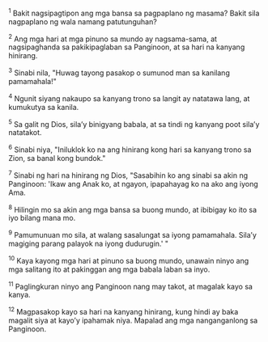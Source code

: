 <sup>1</sup>
Bakit nagsipagtipon ang mga bansa sa pagpaplano ng masama? Bakit sila nagpaplano ng wala namang patutunguhan? 

<sup>2</sup>
Ang mga hari at mga pinuno sa mundo ay nagsama-sama, at nagsipaghanda sa pakikipaglaban sa Panginoon, at sa hari na kanyang hinirang. 

<sup>3</sup>
Sinabi nila, "Huwag tayong pasakop o sumunod man sa kanilang pamamahala!" 

<sup>4</sup>
Ngunit siyang nakaupo sa kanyang trono sa langit ay natatawa lang, at kumukutya sa kanila. 

<sup>5</sup>
Sa galit ng Dios, silaʼy binigyang babala, at sa tindi ng kanyang poot silaʼy natatakot. 

<sup>6</sup>
Sinabi niya, "Iniluklok ko na ang hinirang kong hari sa kanyang trono sa Zion, sa banal kong bundok." 

<sup>7</sup>
Sinabi ng hari na hinirang ng Dios, "Sasabihin ko ang sinabi sa akin ng Panginoon: 'Ikaw ang Anak ko, at ngayon, ipapahayag ko na ako ang iyong Ama. 

<sup>8</sup>
Hilingin mo sa akin ang mga bansa sa buong mundo, at ibibigay ko ito sa iyo bilang mana mo. 

<sup>9</sup>
Pamumunuan mo sila, at walang sasalungat sa iyong pamamahala. Silaʼy magiging parang palayok na iyong dudurugin.' " 

<sup>10</sup>
Kaya kayong mga hari at pinuno sa buong mundo, unawain ninyo ang mga salitang ito at pakinggan ang mga babala laban sa inyo. 

<sup>11</sup>
Paglingkuran ninyo ang Panginoon nang may takot, at magalak kayo sa kanya. 

<sup>12</sup>
Magpasakop kayo sa hari na kanyang hinirang, kung hindi ay baka magalit siya at kayoʼy ipahamak niya. Mapalad ang mga nanganganlong sa Panginoon.